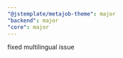 ```yaml
---
"@jstemplate/metajob-theme": major
"backend": major
"core": major
---
```


fixed multilingual issue

